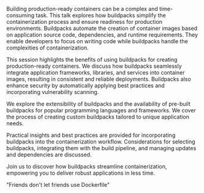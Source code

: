 Building production-ready containers can be a complex and time-consuming task. This talk explores how buildpacks simplify the containerization process and ensure readiness for production environments. Buildpacks automate the creation of container images based on application source code, dependencies, and runtime requirements. They enable developers to focus on writing code while buildpacks handle the complexities of containerization.

This session highlights the benefits of using buildpacks for creating production-ready containers. We discuss how buildpacks seamlessly integrate application frameworks, libraries, and services into container images, resulting in consistent and reliable deployments. Buildpacks also enhance security by automatically applying best practices and incorporating vulnerability scanning.

We explore the extensibility of buildpacks and the availability of pre-built buildpacks for popular programming languages and frameworks. We cover the process of creating custom buildpacks tailored to unique application needs.

Practical insights and best practices are provided for incorporating buildpacks into the containerization workflow. Considerations for selecting buildpacks, integrating them with the build pipeline, and managing updates and dependencies are discussed.

Join us to discover how buildpacks streamline containerization, empowering you to deliver robust applications in less time.

"Friends don't let friends use Dockerfile"
